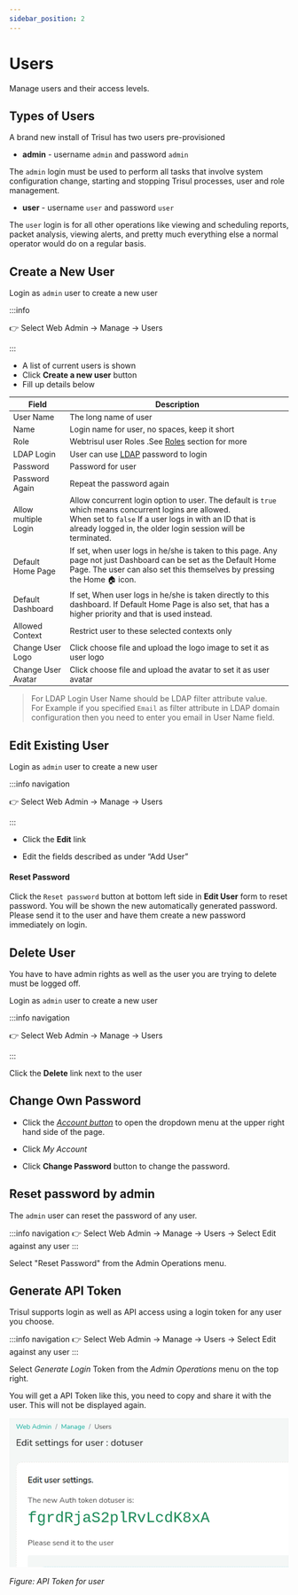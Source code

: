 ```yaml
---
sidebar_position: 2
---
```


# Users

Manage users and their access levels.

## Types of Users

A brand new install of Trisul has two users pre-provisioned

- **admin** - username `admin` and password `admin`

The `admin` login must be used to perform all tasks that involve system
configuration change, starting and stopping Trisul processes, user and
role management.

- **user** - username `user` and password `user`

The `user` login is for all other operations like viewing and scheduling
reports, packet analysis, viewing alerts, and pretty much everything
else a normal operator would do on a regular basis.


## Create a New User

Login as `admin` user to create a new user

:::info 

:point_right: Select Web Admin &rarr; Manage &rarr; Users

:::

* A list of current users is shown  
* Click **Create a new user** button  
* Fill up details below

| Field                | Description                                                         |
| -------------------- | ------------------------------------------------------------------- |
| User Name            | The long name of user                                               |
| Name                 | Login name for user, no spaces, keep it short                       |
| Role                 | Webtrisul user Roles .See [Roles](userroles) section for more  |
| LDAP Login           | User can use [LDAP](/docs/ag/webadmin/ldap_login) password to login |
| Password             | Password for user                                                   |
| Password Again       | Repeat the password again                                           |
| Allow multiple Login | Allow concurrent login option to user. The default is `true` which means concurrent logins are allowed. <br/>When set to `false`  If a user logs in with an ID that is already logged in, the older login session will be terminated.|
| Default Home Page    | If set, when user logs in he/she is taken to this page. Any page not just Dashboard can be set as the Default Home Page. The user can also set this themselves by pressing the Home :house: icon. |
| Default Dashboard    | If set, When user logs in he/she is taken directly to this dashboard. If Default Home Page is also set, that has a higher priority and that is used instead. |
| Allowed Context      | Restrict user to these selected contexts only|
| <a id="ChangeUserLogo">Change User Logo</a>| Click choose file and upload the logo image to set it as user logo |
| <a id="ChangeUserAvatar">Change User Avatar</a> | Click choose file and upload the avatar to set it as user avatar |

> For LDAP Login User Name should be LDAP filter attribute value.  
> For Example if you specified `Email` as filter attribute in LDAP domain
> configuration then you need to enter you email in User Name field.


## Edit Existing User

Login as `admin` user to create a new user

:::info navigation

:point_right: Select Web Admin &rarr; Manage &rarr; Users

:::

- Click the **Edit** link

- Edit the fields described as under “Add User”

#### Reset Password

Click the `Reset password` button at bottom left side in **Edit User**
form to reset password. You will be shown the new automatically
generated password. Please send it to the user and have them create a
new password immediately on login.

## Delete User

You have to have admin rights as well as the user you are trying to
delete must be logged off.

Login as `admin` user to create a new user

:::info navigation

:point_right: Select Web Admin &rarr; Manage &rarr; Users

:::

Click the **Delete** link next to the user

## Change Own Password

- Click the [*Account button*](/docs/ug/ui/userlayout#account) to open the dropdown menu at the upper right hand side of the page.

- Click *My Account*

- Click **Change Password** button to change the password.

## Reset password by admin

The `admin` user can reset the password of any user.

:::info navigation
:point_right: Select Web Admin &rarr; Manage &rarr; Users &rarr; Select Edit against any user 
:::

Select "Reset Password" from the Admin Operations menu.


## Generate API Token

Trisul supports login as well as API access using a login token for any user you choose.

:::info navigation
:point_right: Select Web Admin &rarr; Manage &rarr; Users &rarr; Select Edit against any user 
:::

Select *Generate Login* Token from the *Admin Operations* menu on the top right.


You will get a API Token like this, you need to copy and share it with the user. This will not be displayed again.


![api token](images/apitoken.png)

*Figure: API Token for user* 



